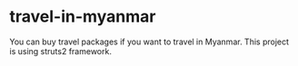 # travel-in-myanmar
You can buy travel packages if you want to travel in Myanmar.
This project is using struts2 framework.
